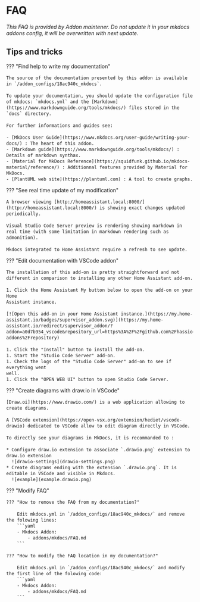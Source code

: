 # FAQ

_This FAQ is provided by Addon maintener. Do not update it in your mkdocs addons config, it will be overwritten with next update._

## Tips and tricks

??? "Find help to write my documentation"

    The source of the documentation presented by this addon is available in `/addon_configs/18ac940c_mkdocs`.

    To update your documentation, you should update the configuration file of mkdocs: `mkdocs.yml` and the [Markdown](https://www.markdownguide.org/tools/mkdocs/) files stored in the `docs` directory.

    For further informations and guides see:

    - [MkDocs User Guide](https://www.mkdocs.org/user-guide/writing-your-docs/) : The heart of this addon.
    - [Markdown guide](https://www.markdownguide.org/tools/mkdocs/) : Details of markdown synthax.
    - [Material for MkDocs Reference](https://squidfunk.github.io/mkdocs-material/reference/) : Additionnal features provided by Material for MkDocs.
    - [PlantUML web site](https://plantuml.com) : A tool to create graphs.

??? "See real time update of my modification"

    A browser viewing [http://homeassistant.local:8000/](http://homeassistant.local:8000/) is showing exact changes updated periodically.

    Visual Studio Code Server preview is rendering showing markdown in real time (with some limitation in markdown rendering such as admonition).

    Mkdocs integrated to Home Assistant require a refresh to see update.

??? "Edit documentation with VSCode addon"

    The installation of this add-on is pretty straightforward and not different in comparison to installing any other Home Assistant add-on.

    1. Click the Home Assistant My button below to open the add-on on your Home
    Assistant instance.

    [![Open this add-on in your Home Assistant instance.](https://my.home-assistant.io/badges/supervisor_addon.svg)](https://my.home-assistant.io/redirect/supervisor_addon/?addon=a0d7b954_vscode&repository_url=https%3A%2F%2Fgithub.com%2Fhassio-addons%2Frepository)

    1. Click the "Install" button to install the add-on.
    1. Start the "Studio Code Server" add-on.
    1. Check the logs of the "Studio Code Server" add-on to see if everything went
    well.
    1. Click the "OPEN WEB UI" button to open Studio Code Server.

??? "Create diagrams with draw.io in VSCode"

    [Draw.oi](https://www.drawio.com/) is a web application allowing to create diagrams.

    A [VSCode extension](https://open-vsx.org/extension/hediet/vscode-drawio) dedicated to VSCode allow to edit diagram directly in VSCode.

    To directly see your diagrams in MkDocs, it is recommanded to :

    * Configure draw.io extension to associate `.drawio.png` extension to draw.io extension
      ![drawio-settings](drawio-settings.png)
    * Create diagrams ending with the extension `.drawio.png`. It is editable in VSCode and visible in Mkdocs.
      ![example](example.drawio.png)

??? "Modify FAQ"

    ??? "How to remove the FAQ from my documentation?"

        Edit mkdocs.yml in `/addon_configs/18ac940c_mkdocs/` and remove the folowing lines:
        ```yaml
        - Mkdocs Addon:
            - addons/mkdocs/FAQ.md
        ```

    ??? "How to modify the FAQ location in my documentation?"

        Edit mkdocs.yml in `/addon_configs/18ac940c_mkdocs/` and modify the first line of the folowing code:
        ```yaml
        - Mkdocs Addon:
            - addons/mkdocs/FAQ.md
        ```
